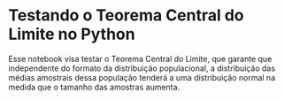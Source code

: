 # Testando o Teorema Central do Limite no Python

Esse notebook visa testar o Teorema Central do Limite, que garante que independente do formato da distribuição populacional, a distribuição das médias amostrais dessa população 
tenderá a uma distribuição normal na medida que o tamanho das amostras aumenta. 
